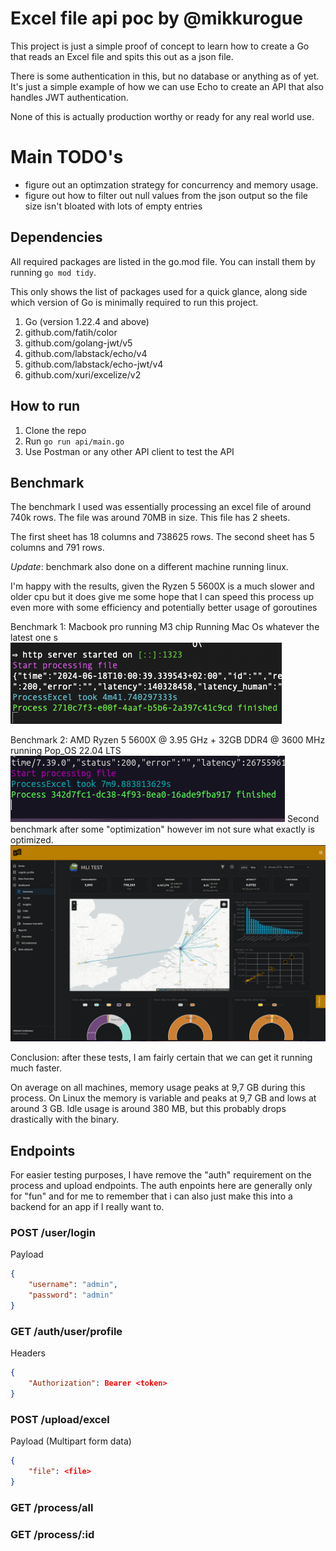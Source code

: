 # Excel file api poc by @mikkurogue

This project is just a simple proof of concept to learn how to create a Go that reads an Excel file and spits this out as a json file.

There is some authentication in this, but no database or anything as of yet. It's just a simple example of how we can use Echo to create an API that also handles JWT authentication.

None of this is actually production worthy or ready for any real world use.

# Main TODO's

- figure out an optimzation strategy for concurrency and memory usage.
- figure out how to filter out null values from the json output so the file size isn't bloated with lots of empty entries

## Dependencies

All required packages are listed in the go.mod file. You can install them by running `go mod tidy`.

This only shows the list of packages used for a quick glance, along side which version of Go is minimally required to run this project.

1. Go (version 1.22.4 and above)
2. github.com/fatih/color
3. github.com/golang-jwt/v5
4. github.com/labstack/echo/v4
5. github.com/labstack/echo-jwt/v4
6. github.com/xuri/excelize/v2

## How to run

1. Clone the repo
2. Run `go run api/main.go`
3. Use Postman or any other API client to test the API

## Benchmark

The benchmark I used was essentially processing an excel file of around 740k rows. The file was around 70MB in size. This file has 2 sheets.

The first sheet has 18 columns and 738625 rows. The second sheet has 5 columns and 791 rows.


*Update*: benchmark also done on a different machine running linux. 

I'm happy with the results, given the Ryzen 5 5600X is a much slower and older cpu but it does give me some hope that I can speed this process up even more with some efficiency and potentially better usage of goroutines


Benchmark 1: Macbook pro running M3 chip Running Mac Os whatever the latest one s
![image](./benchmark_740k.png)

Benchmark 2: AMD Ryzen 5 5600X @ 3.95 GHz + 32GB DDR4 @ 3600 MHz running Pop_OS 22.04 LTS
![image](./benchmark_740k_linux.png)
Second benchmark after some "optimization" however im not sure what exactly is optimized.
![image](./benchmark_740k_linux_optimized.png)

Conclusion: after these tests, I am fairly certain that we can get it running much faster.

On average on all machines, memory usage peaks at 9,7 GB during this process. On Linux the memory is variable and peaks at 9,7 GB and lows at around 3 GB. Idle usage is around 380 MB, but this probably drops drastically with the binary.

## Endpoints

For easier testing purposes, I have remove the "auth" requirement on the process and upload endpoints.
The auth enpoints here are generally only for "fun" and for me to remember that i can also just make this into a backend for an app if I really want to.

### POST /user/login
Payload
```json
{
    "username": "admin",
    "password": "admin"
}
```

### GET /auth/user/profile
Headers
```json
{
    "Authorization": Bearer <token>
}
```

### POST /upload/excel
Payload (Multipart form data)
```json
{
    "file": <file>
}
```

### GET /process/all


### GET /process/:id


